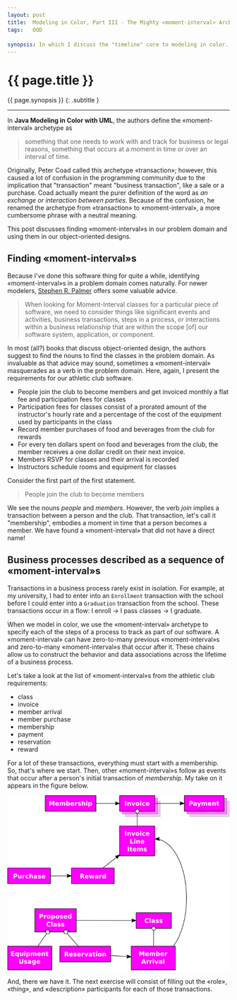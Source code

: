 ```yaml
---
layout: post
title:  Modeling in Color, Part III - The Mighty «moment-interval» Archetype
tags:   OOD

synopsis: In which I discuss the "timeline" core to modeling in color.
---
```


# {{ page.title }}

{{ page.synopsis }}
{: .subtitle }

-----

In **Java Modeling in Color with UML**, the authors define the «moment-interval»
archetype as

> something that one needs to work with and track for business or legal reasons,
> something that occurs at a moment in time or over an interval of time.

Originally, Peter Coad called this archetype «transaction»; however, this caused
a lot of confusion in the programming community due to the implication that
"transaction" meant "business transaction", like a sale or a purchase. Coad
actually meant the purer definition of the word as *an exchange or interaction
between parties*. Because of the confusion, he renamed the archetype from
«transaction» to «moment-interval», a more cumbersome phrase with a neutral
meaning.

This post discusses finding «moment-interval»s in our problem domain and using
them in our object-oriented designs.

## Finding «moment-interval»s

Because I've done this software thing for quite a while, identifying
«moment-interval»s in a problem domain comes naturally. For newer modelers,
[Stephen R. Palmer](http://www.step-10.com/SoftwareDesign/ModellingInColour/Moment-Interval.html)
offers some valuable advice.

> When looking for Moment-Interval classes for a particular piece of software,
> we need to consider things like significant events and activities, business
> transactions, steps in a process, or interactions within a business
> relationship that are within the scope \[of\] our software system,
> application, or component.

In most (all?) books that discuss object-oriented design, the authors suggest
to find the nouns to find the classes in the problem domain. As invaluable as
that advice may sound, sometimes a «moment-interval» masquerades as a verb in
the problem domain. Here, again, I present the requirements for our athletic
club software.

* People join the club to become members and get invoiced monthly a flat fee and
  participation fees for classes
* Participation fees for classes consist of a prorated amount of the
  instructor's hourly rate and a percentage of the cost of the equipment used by
  participants in the class
* Record member purchases of food and beverages from the club for rewards 
* For every ten dollars spent on food and beverages from the club, the member
  receives a one dollar credit on their next invoice.
* Members RSVP for classes and their arrival is recorded
* Instructors schedule rooms and equipment for classes

Consider the first part of the first statement.

> People join the club to become members

We see the nouns *people* and *members*. However, the verb *join* implies a
transaction between a person and the club. That transaction, let's call it
"membership", embodies a moment in time that a person becomes a member. We have
found a «moment-interval» that did not have a direct name!

## Business processes described as a sequence of «moment-interval»s

Transactions in a business process rarely exist in isolation. For example, at my
university, I had to enter into an `Enrollment` transaction with the school
before I could enter into a `Graduation` transaction from the school. These
transactions occur in a flow: I enroll →  I pass classes → I graduate.

When we model in color, we use the «moment-interval» archetype to specify each
of the steps of a process to track as part of our software. A «moment-interval»
can have zero-to-many previous «moment-interval»s and zero-to-many
«moment-interval»s that occur after it. These chains allow us to construct the
behavior and data associations across the lifetime of a business process.

Let's take a look at the list of «moment-interval»s from the athletic club
requirements:

* class
* invoice
* member arrival
* member purchase
* membership
* payment
* reservation
* reward

For a lot of these transactions, everything must start with a membership. So,
that's where we start. Then, other «moment-interval»s follow as events that
occur after a person's initial transaction of *membership*. My take on it
appears in the figure below.

![Timeline for athletic club](/img/timeline.png)

And, there we have it. The next exercise will consist of filling out the «role»,
«thing», and «description» participants for each of those transactions.